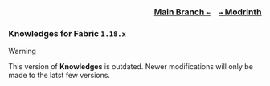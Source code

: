 ### <p align=right>[Main Branch `←`](https://github.com/KrLite/Mod.Knowledges)&emsp;[`→` Modrinth](https://modrinth.com/mod/knowledges)</p>

### Knowledges for Fabric `1.18.x`

> [!WARNING]
> This version of **Knowledges** is outdated. Newer modifications will only be made to the latst few versions.
